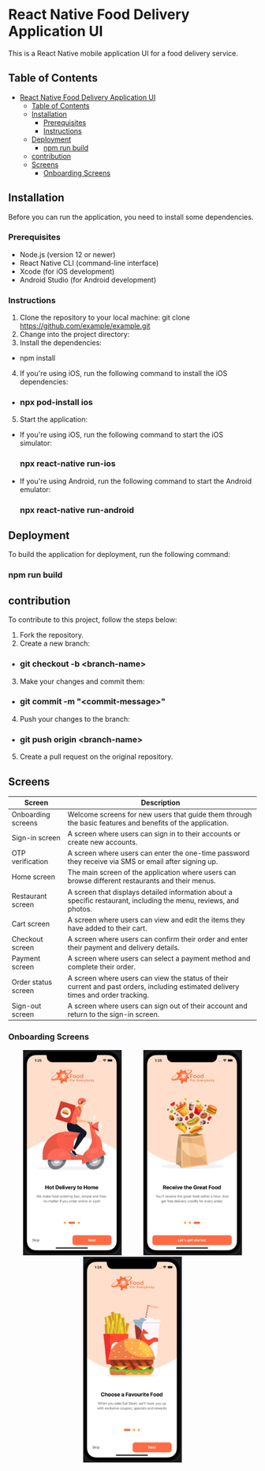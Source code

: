 # React Native Food Delivery Application UI

This is a React Native mobile application UI for a food delivery service.

## Table of Contents

- [React Native Food Delivery Application UI](#react-native-food-delivery-application-ui)
  - [Table of Contents](#table-of-contents)
  - [Installation](#installation)
    - [Prerequisites](#prerequisites)
    - [Instructions](#instructions)
  - [Deployment](#deployment)
    - [npm run build](#npm-run-build)
  - [contribution](#contribution)
  - [Screens](#screens)
    - [Onboarding Screens](#onboarding-screens)

## Installation

Before you can run the application, you need to install some dependencies.

### Prerequisites

- Node.js (version 12 or newer)
- React Native CLI (command-line interface)
- Xcode (for iOS development)
- Android Studio (for Android development)

### Instructions

1. Clone the repository to your local machine: git clone https://github.com/example/example.git
2. Change into the project directory:
3. Install the dependencies:
  - npm install
4. If you're using iOS, run the following command to install the iOS dependencies:
  - ### npx pod-install ios
5. Start the application:
  - If you're using iOS, run the following command to start the iOS simulator:
    ### npx react-native run-ios
  - If you're using Android, run the following command to start the Android emulator:
    ### npx react-native run-android

## Deployment

To build the application for deployment, run the following command:
### npm run build


## contribution

To contribute to this project, follow the steps below:

1. Fork the repository.
2. Create a new branch:
  - ### git checkout -b &lt;branch-name&gt;
3. Make your changes and commit them:
  - ### git commit -m "&lt;commit-message&gt;"
4. Push your changes to the branch:
  - ### git push origin &lt;branch-name&gt;
5. Create a pull request on the original repository.

## Screens

| Screen                | Description                                                                                                                                     |
| ---------------------| -----------------------------------------------------------------------------------------------------------------------------------------------|
| Onboarding screens    | Welcome screens for new users that guide them through the basic features and benefits of the application.                                    |
| Sign-in screen        | A screen where users can sign in to their accounts or create new accounts.                                                                     |
| OTP verification      | A screen where users can enter the one-time password they receive via SMS or email after signing up.                                           |
| Home screen           | The main screen of the application where users can browse different restaurants and their menus.                                               |
| Restaurant screen     | A screen that displays detailed information about a specific restaurant, including the menu, reviews, and photos.                             |
| Cart screen           | A screen where users can view and edit the items they have added to their cart.                                                                 |
| Checkout screen       | A screen where users can confirm their order and enter their payment and delivery details.                                                      |
| Payment screen        | A screen where users can select a payment method and complete their order.                                                                      |
| Order status screen   | A screen where users can view the status of their current and past orders, including estimated delivery times and order tracking.             |
| Sign-out screen       | A screen where users can sign out of their account and return to the sign-in screen.                                                            |



### Onboarding Screens
<p align="center">
  <img src="screenshots/onboarding-1.jpeg" width="200" hspace="20">
  <img src="screenshots/onboarding-2.jpeg" width="200" hspace="20">
  <img src="screenshots/onboarding-3.jpeg" width="200">
</p>



   
